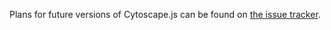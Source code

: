 Plans for future versions of Cytoscape.js can be found on [the issue tracker](https://github.com/cytoscape/cytoscape.js/issues/milestones).

